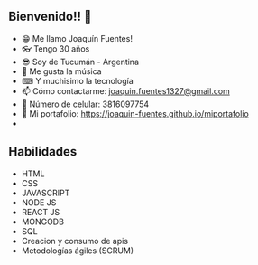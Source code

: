 ## Bienvenido!! 👋
- 😁 Me llamo Joaquín Fuentes!
- 👓 Tengo 30 años
- 😎 Soy de Tucumán - Argentina
- 🎸 Me gusta la música
- ⌨ Y muchisimo la tecnología
- 📫 Cómo contactarme: joaquin.fuentes1327@gmail.com
- 📱  Número de celular: 3816097754
- 💼 Mi portafolio: https://joaquin-fuentes.github.io/miportafolio
- 
## Habilidades
- HTML
- CSS
- JAVASCRIPT
- NODE JS
- REACT JS
- MONGODB
- SQL
- Creacion y consumo de apis
- Metodologías ágiles (SCRUM)
